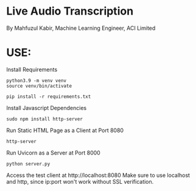 # Live Audio Transcription
By Mahfuzul Kabir,
Machine Learning Engineer,
ACI Limited

# USE:
Install Requirements
```
python3.9 -m venv venv
source venv/bin/activate

pip install -r requirements.txt
```

Install Javascript Dependencies
```
sudo npm install http-server
```

Run Static HTML Page as a Client at Port 8080
```
http-server
```

Run Uvicorn as a Server at Port 8000
```
python server.py
```

Access the test client at http://localhost:8080
Make sure to use localhost and http, since ip:port won't work without SSL verification.